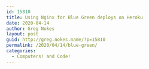 ```yaml
---
id: 15810
title: Using Nginx for Blue Green deploys on Heroku
date: 2020-04-14
author: Greg Nokes
layout: post
guid: http://greg.nokes.name/?p=15810
permalink: /2020/04/14/blue-green/
categories:
  - Computers! and Code!
---
```

